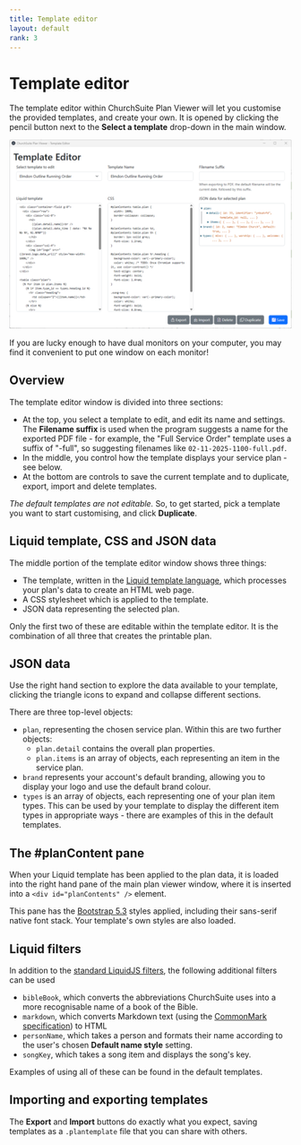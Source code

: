 ```yaml
---
title: Template editor
layout: default
rank: 3
---
```

# Template editor
The template editor within ChurchSuite Plan Viewer will let you customise the provided templates, and create your
own. It is opened by clicking the pencil button next to the **Select a template** drop-down in the main window.

[![The template editor window](assets/images/editor1.png)](assets/images/editor1.png)

If you are lucky enough to have dual monitors on your computer, you may find it convenient to put one window on
each monitor!

## Overview
The template editor window is divided into three sections:
* At the top, you select a template to edit, and edit its name and settings. The **Filename suffix** is used
  when the program suggests a name for the exported PDF file - for example, the "Full Service Order" template
  uses a suffix of "-full", so suggesting filenames like `02-11-2025-1100-full.pdf`.
* In the middle, you control how the template displays your service plan - see below.
* At the bottom are controls to save the current template and to duplicate, export, import and delete templates.

*The default templates are not editable.* So, to get started, pick a template you want to start customising, and
click **Duplicate**.

## Liquid template, CSS and JSON data
The middle portion of the template editor window shows three things:
* The template, written in the [Liquid template language](https://liquidjs.com/tags/overview.html), which
  processes your plan's data to create an HTML web page.
* A CSS stylesheet which is applied to the template.
* JSON data representing the selected plan.

Only the first two of these are editable within the template editor. It is the combination of all three that
creates the printable plan.

## JSON data
Use the right hand section to explore the data available to your template, clicking the triangle icons to
expand and collapse different sections.

There are three top-level objects:
* `plan`, representing the chosen service plan. Within this are two further objects:
  * `plan.detail` contains the overall plan properties.
  * `plan.items` is an array of objects, each representing an item in the service plan.
* `brand` represents your account's default branding, allowing you to display your logo and use the default
  brand colour.
* `types` is an array of objects, each representing one of your plan item types. This can be used by your
  template to display the different item types in appropriate ways - there are examples of this in the default
  templates.

## The #planContent pane
When your Liquid template has been applied to the plan data, it is loaded into the right hand pane of the
main plan viewer window, where it is inserted into a `<div id="planContents" />` element.

This pane has the [Bootstrap 5.3](https://getbootstrap.com/docs/5.3/getting-started/introduction/) styles applied,
including their sans-serif native font stack. Your template's own styles are also loaded.

## Liquid filters
In addition to the [standard LiquidJS filters](https://liquidjs.com/filters/overview.html), the following
additional filters can be used

* `bibleBook`, which converts the abbreviations ChurchSuite uses into a more recognisable name of a book of the Bible.
* `markdown`, which converts Markdown text (using the [CommonMark specification](https://spec.commonmark.org/0.31.2/)) to HTML
* `personName`, which takes a person and formats their name according to the user's chosen **Default name style** setting.
* `songKey`, which takes a song item and displays the song's key.

Examples of using all of these can be found in the default templates.

## Importing and exporting templates
The **Export** and **Import** buttons do exactly what you expect, saving templates as a `.plantemplate` file that you
can share with others.